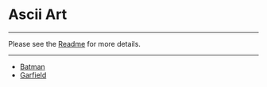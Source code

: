 # Ascii Art

----

Please see the [Readme](./readme.md) for more details.

----

* [Batman](./the-dark-knight.md)
* [Garfield](./garfield.md)